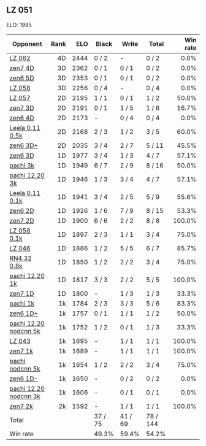 ## LZ 051 ##

ELO: 1985

Opponent | Rank | ELO | Black | Write | Total | Win rate
---------|-----:|----:|-------|-------|-------|-------:
[LZ 062](LZ%20062.md) | 4D | 2444 | 0 / 2 | - | 0 / 2 | 0.0%
[zen7 4D](zen7%204D.md) | 3D | 2362 | 0 / 1 | 0 / 1 | 0 / 2 | 0.0%
[zen6 5D](zen6%205D.md) | 3D | 2353 | 0 / 1 | 0 / 1 | 0 / 2 | 0.0%
[LZ 058](LZ%20058.md) | 3D | 2256 | 0 / 4 | - | 0 / 4 | 0.0%
[LZ 057](LZ%20057.md) | 2D | 2195 | 1 / 1 | 0 / 1 | 1 / 2 | 50.0%
[zen7 3D](zen7%203D.md) | 2D | 2191 | 0 / 1 | 1 / 5 | 1 / 6 | 16.7%
[zen6 4D](zen6%204D.md) | 2D | 2173 | - | 0 / 4 | 0 / 4 | 0.0%
[Leela 0.11 0.5k](Leela%200.11%200.5k.md) | 2D | 2168 | 2 / 3 | 1 / 2 | 3 / 5 | 60.0%
[zen6 3D+](zen6%203D+.md) | 2D | 2035 | 3 / 4 | 2 / 7 | 5 / 11 | 45.5%
[zen6 3D](zen6%203D.md) | 1D | 1977 | 3 / 4 | 1 / 3 | 4 / 7 | 57.1%
[pachi 3k](pachi%203k.md) | 1D | 1949 | 6 / 7 | 2 / 9 | 8 / 16 | 50.0%
[pachi 12.20 3k](pachi%2012.20%203k.md) | 1D | 1946 | 1 / 3 | 3 / 4 | 4 / 7 | 57.1%
[Leela 0.11 0.1k](Leela%200.11%200.1k.md) | 1D | 1941 | 3 / 4 | 2 / 5 | 5 / 9 | 55.6%
[zen6 2D](zen6%202D.md) | 1D | 1926 | 1 / 6 | 7 / 9 | 8 / 15 | 53.3%
[zen7 2D](zen7%202D.md) | 1D | 1900 | 6 / 6 | 2 / 2 | 8 / 8 | 100.0%
[LZ 058 0.1k](LZ%20058%200.1k.md) | 1D | 1897 | 2 / 3 | 1 / 1 | 3 / 4 | 75.0%
[LZ 046](LZ%20046.md) | 1D | 1886 | 1 / 2 | 5 / 5 | 6 / 7 | 85.7%
[RN4.32 0.8k](RN4.32%200.8k.md) | 1D | 1850 | 1 / 2 | 2 / 2 | 3 / 4 | 75.0%
[pachi 12.20 1k](pachi%2012.20%201k.md) | 1D | 1817 | 3 / 3 | 2 / 2 | 5 / 5 | 100.0%
[zen7 1D](zen7%201D.md) | 1D | 1800 | - | 1 / 3 | 1 / 3 | 33.3%
[pachi 1k](pachi%201k.md) | 1k | 1784 | 2 / 3 | 3 / 3 | 5 / 6 | 83.3%
[zen6 1D+](zen6%201D+.md) | 1k | 1757 | 0 / 1 | 1 / 1 | 1 / 2 | 50.0%
[pachi 12.20 nodcnn 5k](pachi%2012.20%20nodcnn%205k.md) | 1k | 1752 | 1 / 2 | 0 / 1 | 1 / 3 | 33.3%
[LZ 043](LZ%20043.md) | 1k | 1695 | - | 1 / 1 | 1 / 1 | 100.0%
[zen7 1k](zen7%201k.md) | 1k | 1689 | - | 1 / 1 | 1 / 1 | 100.0%
[pachi nodcnn 5k](pachi%20nodcnn%205k.md) | 1k | 1654 | 1 / 2 | 2 / 2 | 3 / 4 | 75.0%
[zen6 1D-](zen6%201D-.md) | 1k | 1650 | - | 0 / 2 | 0 / 2 | 0.0%
[pachi 12.20 nodcnn 3k](pachi%2012.20%20nodcnn%203k.md) | 1k | 1606 | - | 0 / 1 | 0 / 1 | 0.0%
[zen7 2k](zen7%202k.md) | 2k | 1592 | - | 1 / 1 | 1 / 1 | 100.0%
Total | | | 37 / 75 | 41 / 69 | 78 / 144 | 
Win rate| | | 49.3% | 59.4% | 54.2% | 
